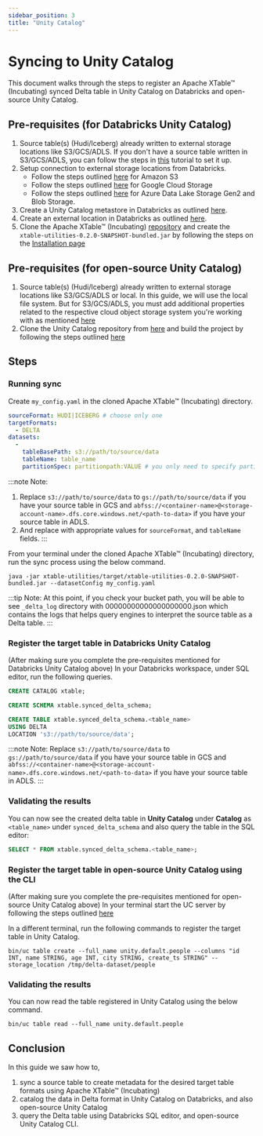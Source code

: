 ```yaml
---
sidebar_position: 3
title: "Unity Catalog"
---
```


# Syncing to Unity Catalog
This document walks through the steps to register an Apache XTable™ (Incubating) synced Delta table in Unity Catalog on Databricks and open-source Unity Catalog.

## Pre-requisites (for Databricks Unity Catalog)
1. Source table(s) (Hudi/Iceberg) already written to external storage locations like S3/GCS/ADLS.
   If you don't have a source table written in S3/GCS/ADLS,
   you can follow the steps in [this](/docs/hms) tutorial to set it up.
2. Setup connection to external storage locations from Databricks.
   * Follow the steps outlined [here](https://docs.databricks.com/en/storage/amazon-s3.html) for Amazon S3
   * Follow the steps outlined [here](https://docs.databricks.com/en/storage/gcs.html) for Google Cloud Storage
   * Follow the steps outlined [here](https://docs.databricks.com/en/storage/azure-storage.html) for Azure Data Lake Storage Gen2 and Blob Storage.
3. Create a Unity Catalog metastore in Databricks as outlined [here](https://docs.gcp.databricks.com/data-governance/unity-catalog/create-metastore.html#create-a-unity-catalog-metastore).
4. Create an external location in Databricks as outlined [here](https://docs.databricks.com/en/sql/language-manual/sql-ref-syntax-ddl-create-location.html).
5. Clone the Apache XTable™ (Incubating) [repository](https://github.com/apache/incubator-xtable) and create the
   `xtable-utilities-0.2.0-SNAPSHOT-bundled.jar` by following the steps on the [Installation page](/docs/setup)

## Pre-requisites (for open-source Unity Catalog)
1. Source table(s) (Hudi/Iceberg) already written to external storage locations like S3/GCS/ADLS or local.
   In this guide, we will use the local file system. 
   But for S3/GCS/ADLS, you must add additional properties related to the respective cloud object storage system you're working with as mentioned [here](https://github.com/unitycatalog/unitycatalog/blob/main/docs/server.md)
2. Clone the Unity Catalog repository from [here](https://github.com/unitycatalog/unitycatalog) and build the project by following the steps outlined [here](https://github.com/unitycatalog/unitycatalog?tab=readme-ov-file#prerequisites)

## Steps
### Running sync
Create `my_config.yaml` in the cloned Apache XTable™ (Incubating) directory.

```yaml md title="yaml"
sourceFormat: HUDI|ICEBERG # choose only one
targetFormats:
  - DELTA
datasets:
  -
    tableBasePath: s3://path/to/source/data
    tableName: table_name
    partitionSpec: partitionpath:VALUE # you only need to specify partitionSpec for HUDI sourceFormat
```
:::note Note:
1. Replace `s3://path/to/source/data` to `gs://path/to/source/data` if you have your source table in GCS
   and `abfss://<container-name>@<storage-account-name>.dfs.core.windows.net/<path-to-data>` if you have your source table in ADLS.
2. And replace with appropriate values for `sourceFormat`, and `tableName` fields. 
:::

From your terminal under the cloned Apache XTable™ (Incubating) directory, run the sync process using the below command.

```shell md title="shell"
java -jar xtable-utilities/target/xtable-utilities-0.2.0-SNAPSHOT-bundled.jar --datasetConfig my_config.yaml
```

:::tip Note: 
At this point, if you check your bucket path, you will be able to see `_delta_log` directory with 
00000000000000000000.json which contains the logs that helps query engines to interpret the source table as a Delta table.
:::

### Register the target table in Databricks Unity Catalog
(After making sure you complete the pre-requisites mentioned for Databricks Unity Catalog above) In your Databricks workspace, under SQL editor, run the following queries.

```sql md title="SQL"
CREATE CATALOG xtable;

CREATE SCHEMA xtable.synced_delta_schema;

CREATE TABLE xtable.synced_delta_schema.<table_name>
USING DELTA
LOCATION 's3://path/to/source/data';
```
:::note Note:
Replace `s3://path/to/source/data` to `gs://path/to/source/data` if you have your source table in GCS
and `abfss://<container-name>@<storage-account-name>.dfs.core.windows.net/<path-to-data>` if you have your source table in ADLS.
:::

### Validating the results
You can now see the created delta table in **Unity Catalog** under **Catalog** as `<table_name>` under
`synced_delta_schema` and also query the table in the SQL editor:

```sql
SELECT * FROM xtable.synced_delta_schema.<table_name>;
```

### Register the target table in open-source Unity Catalog using the CLI
(After making sure you complete the pre-requisites mentioned for open-source Unity Catalog above) In your terminal start the UC server by following the steps outlined [here](https://github.com/unitycatalog/unitycatalog/tree/main?tab=readme-ov-file#quickstart---hello-uc)

In a different terminal, run the following commands to register the target table in Unity Catalog.

```shell md title="shell"
bin/uc table create --full_name unity.default.people --columns "id INT, name STRING, age INT, city STRING, create_ts STRING" --storage_location /tmp/delta-dataset/people
```

### Validating the results
You can now read the table registered in Unity Catalog using the below command.

```shell md title="shell"
bin/uc table read --full_name unity.default.people
```

## Conclusion
In this guide we saw how to,
1. sync a source table to create metadata for the desired target table formats using Apache XTable™ (Incubating)
2. catalog the data in Delta format in Unity Catalog on Databricks, and also open-source Unity Catalog
3. query the Delta table using Databricks SQL editor, and open-source Unity Catalog CLI.
